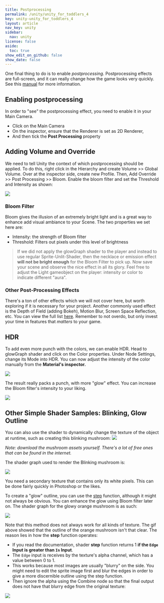 ```yaml
---
title: Postprocessing
permalink: /unity/unity_for_toddlers_4
key: unity-unity_for_toddlers_4
layout: article
nav_key: unity
sidebar:
  nav: unity
license: false
aside:
  toc: true
show_edit_on_github: false
show_date: false
---
```


One final thing to do is to enable *postprocessing*. Postprocessing effects are full-screen, and it can really change how the game looks very quickly. See this [manual](https://docs.unity3d.com/Manual/PostProcessingOverview.html) for more information. 

## Enabling postprocessing
In order to "see" the postprocessing effect, you need to enable it in your Main Camera. 
* Click on the Main Camera
* On the inspector, ensure that the Renderer is set as 2D Renderer, 
* And then tick the **Post Processing** property

## Adding Volume and Override
We need to tell Unity the context of which postprocessing should be applied. To do this, right click in the Hierarchy and create Volume >> Global Volume. Over at the inspector side, create new Profile. Then, Add Override >> Post Processing >> Bloom. Enable the bloom filter and set the Threshold and Intensity as shown:

<img src="https://www.dropbox.com/s/lbldzi19aamutxf/26.png?raw=1"  class="center_ninety"/>

### Bloom Filter
Bloom gives the illusion of an extremely bright light and is a great way to enhance add visual ambiance to your Scene. The two properties we set here are:
* Intensity: the strength of Bloom filter
* Threshold: Filters out pixels under this level of brightness

> If we did not apply the glowGraph shader to the player and instead to use regular Sprite-Unlit-Shader, then the necklace or emission effect **will not be bright enough** for the Bloom Filter to pick up. Now save your scene and observe the nice effect in all its glory. Feel free to adjust the Light gameobject on the player: intensity or color to indicate different "aura". 


### Other Post-Processing Effects
There's a ton of other effects which we will not cover here, but worth exploring if it is necessary for your project. Another commonly used effect is the Depth of Field (adding Bokeh), Motion Blur, Screen Space Reflection, etc. You can view the full list [here](https://docs.unity3d.com/Manual/PostProcessingOverview.html).  Remember to not overdo, but only invest your time in features that *matters* to your game. 

## HDR 
To add even more punch with the colors, we can enable HDR. Head to glowGraph shader and click on the Color properties. Under Node Settings, change its Mode into HDR. You can now adjust the intensity of the color manually from the **Material's inspector.** 

<img src="https://www.dropbox.com/s/3pottvy752dx45r/36.png?raw=1"  class="center_ninety"/>

The result really packs a  punch, with more "glow" effect. You can increase the Bloom filter's intensity to your liking. 

<img src="https://www.dropbox.com/s/heibltje8snosmr/hdr.gif?raw=1"  class="center_ninety"/>


## Other Simple Shader Samples: Blinking, Glow Outline
You can also use the shader to dynamically change the texture of the object at runtime, such as creating this blinking mushroom:
<img src="https://www.dropbox.com/s/1tkclhjq6xxs3ye/glow.gif?raw=1"  class="center_ninety"/>

*Note: download the mushroom assets yourself. There's a lot of free ones that can be found in the internet.* 

The shader graph used to render the Blinking mushroom is:

<img src="https://www.dropbox.com/s/rt5tul1arhkqnn9/38.png?raw=1"  class="center_ninety"/>

You need a secondary texture that contains only its white pixels. This can be done fairly quickly in Photoshop or the likes.

To create a "glow" outline, you can use the [step](https://docs.unity3d.com/Packages/com.unity.shadergraph@6.9/manual/Step-Node.html) function, although it might not always be obvious. You can enhance the glow using Bloom filter later on. The shader graph for the glowy orange mushroom is as such:

<img src="https://www.dropbox.com/s/u4hb880t95x5laf/orangemushshader.png?raw=1"  class="center_ninety"/>

Note that this method does not always work for all kinds of texture. The gif above showed that the outline of the orange mushroom isn't that clear. The reason lies in how the **step** function operates:
* If you read the documentation, shader **step** function returns 1 **if the `Edge` Input is greater than `In` Input**. 
* The `Edge` input is receives by the texture's alpha channel, which has a value between 0 to 1.
* This works because most images are usually "blurry" on the side. You might need to edit the sprite image first and blur the edges in order to give a more discernible outline using the step function. 
* Then ignore the alpha using the Combine node so that the final output does not have that blurry edge from the original texture:

<img src="https://www.dropbox.com/s/ulokm6fxzcczkzz/40.png?raw=1"  class="center_ninety"/>
